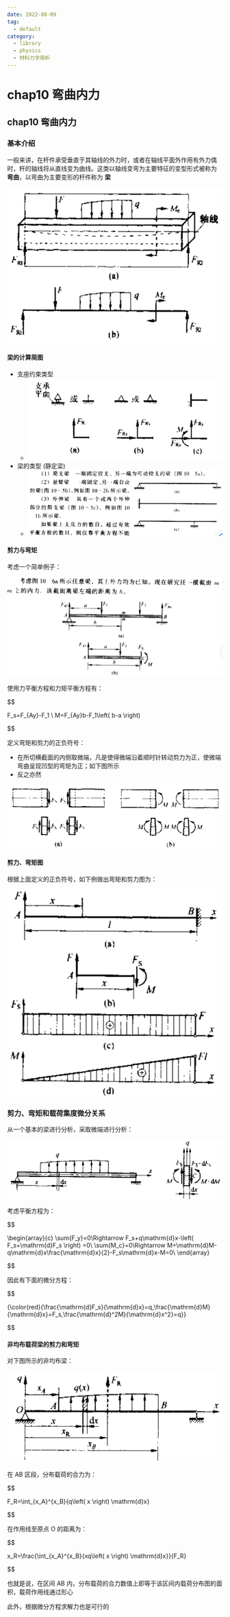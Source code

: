 ```yaml
---
date: 2022-08-09
tag:
  - default
category:
  - library
  - physics
  - 材料力学简析
---
```


# chap10 弯曲内力

## chap10 弯曲内力

### 基本介绍

一般来讲，在杆件承受垂直于其轴线的外力时，或者在轴线平面外作用有外力偶时，杆的轴线将从直线变为曲线。这类以轴线变弯为主要特征的变型形式被称为 **弯曲**，以弯曲为主要变形的杆件称为 **梁**

![image-20211130214531762](./../../paper/assets/image-20211130214531762.png)

#### 梁的计算简图

- 支座约束类型
  - ![image-20211130214626308](./../../paper/assets/image-20211130214626308.png)
- 梁的类型 (静定梁)
  - ![image-20211130214706323](./../../paper/assets/image-20211130214706323.png)

#### 剪力与弯矩

考虑一个简单例子：

![image-20211130214747431](./../../paper/assets/image-20211130214747431.png)

使用力平衡方程和力矩平衡方程有：

$$

F_s=F_{Ay}-F_1
\\
M=F_{Ay}b-F_1\left( b-a \right)

$$

定义弯矩和剪力的正负符号：

- 在所切横截面的内侧取微端，凡是使得微端沿着顺时针转动剪力为正，使微端弯曲呈现凹型的弯矩为正；如下图所示
- 反之亦然

![image-20211130215101293](./../../paper/assets/image-20211130215101293.png)

#### 剪力、弯矩图

根据上面定义的正负符号，如下例做出弯矩和剪力图为：

![image-20211130215505164](./../../paper/assets/image-20211130215505164.png)

### 剪力、弯矩和载荷集度微分关系

从一个基本的梁进行分析，采取微端进行分析：

![image-20211201094729878](./../../paper/assets/image-20211201094729878.png)

考虑平衡方程为：

$$

\begin{array}{c}
	\sum{F_y}=0\Rightarrow F_s+q\mathrm{d}x-\left( F_s+\mathrm{d}F_s \right) =0\\
	\sum{M_c}=0\Rightarrow M+\mathrm{d}M-q\mathrm{d}x\frac{\mathrm{d}x}{2}-F_s\mathrm{d}x-M=0\\
\end{array}

$$

因此有下面的微分方程：

$$

{\color{red}{\frac{\mathrm{d}F_s}{\mathrm{d}x}=q,\frac{\mathrm{d}M}{\mathrm{d}x}=F_s,\frac{\mathrm{d}^2M}{\mathrm{d}x^2}=q}}

$$


#### 非均布载荷梁的剪力和弯矩

对下图所示的非均布梁：

![image-20211201095755822](./../../paper/assets/image-20211201095755822.png)

在 AB 区段，分布载荷的合力为：

$$

F_R=\int_{x_A}^{x_B}{q\left( x \right) \mathrm{d}x}

$$

在作用线至原点 O 的距离为：

$$

x_R=\frac{\int_{x_A}^{x_B}{xq\left( x \right) \mathrm{d}x}}{F_R}

$$

也就是说，在区间 AB 内，分布载荷的合力数值上即等于该区间内载荷分布图的面积，载荷作用线通过形心

此外，根据微分方程求解力也是可行的
